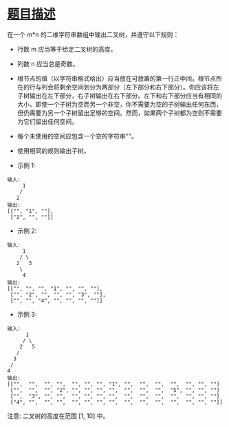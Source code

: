 # [题目描述](https://leetcode-cn.com/problems/print-binary-tree/)
在一个 m*n 的二维字符串数组中输出二叉树，并遵守以下规则：

- 行数 m 应当等于给定二叉树的高度。
- 列数 n 应当总是奇数。
- 根节点的值（以字符串格式给出）应当放在可放置的第一行正中间。根节点所在的行与列会将剩余空间划分为两部分（左下部分和右下部分）。你应该将左子树输出在左下部分，右子树输出在右下部分。左下和右下部分应当有相同的大小。即使一个子树为空而另一个非空，你不需要为空的子树输出任何东西，但仍需要为另一个子树留出足够的空间。然而，如果两个子树都为空则不需要为它们留出任何空间。
- 每个未使用的空间应包含一个空的字符串""。
- 使用相同的规则输出子树。

- 示例 1:
```text
输入:
     1
    /
   2
输出:
[["", "1", ""],
 ["2", "", ""]]
```

- 示例 2:
```text
输入:
     1
    / \
   2   3
    \
     4
输出:
[["", "", "", "1", "", "", ""],
 ["", "2", "", "", "", "3", ""],
 ["", "", "4", "", "", "", ""]]
```

- 示例 3:
```
输入:
      1
     / \
    2   5
   / 
  3 
 / 
4 
输出:
[["",  "",  "", "",  "", "", "", "1", "",  "",  "",  "",  "", "", ""]
 ["",  "",  "", "2", "", "", "", "",  "",  "",  "",  "5", "", "", ""]
 ["",  "3", "", "",  "", "", "", "",  "",  "",  "",  "",  "", "", ""]
 ["4", "",  "", "",  "", "", "", "",  "",  "",  "",  "",  "", "", ""]]
```
注意: 二叉树的高度在范围 [1, 10] 中。
